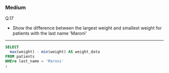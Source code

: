 ### Medium
Q.17  
* Show the difference between the largest weight and smallest weight for patients with the last name 'Maroni'

---
```SQL
SELECT
  max(weight) - min(weight) AS weight_data
FROM patients
WHEre last_name = 'Maroni'
;
```
